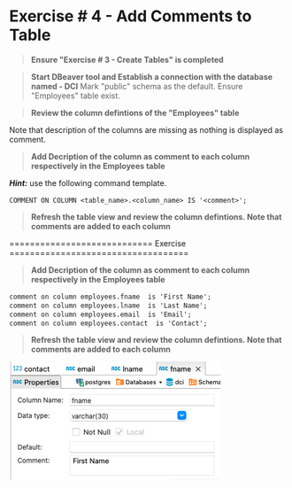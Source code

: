 # Exercise # 4 - Add Comments to Table

> **Ensure "Exercise # 3 - Create Tables" is completed**

> **Start DBeaver tool and Establish a connection with the database named - DCI**
Mark "public" schema as the default.
Ensure "Employees" table exist.

> **Review the column defintions of the "Employees" table**
 
Note that description of the columns are missing as nothing is displayed as comment.

> **Add Decription of the column as comment to each column respectively in the Employees table**

***Hint:*** use the following command template.
```
COMMENT ON COLUMN <table_name>.<column_name> IS '<comment>';
```

> **Refresh the table view and review the column defintions. Note that comments are added to each column**

============================ Exercise ===================================

> **Add Decription of the column as comment to each column respectively in the Employees table**

```
comment on column employees.fname  is 'First Name';
comment on column employees.lname  is 'Last Name';
comment on column employees.email  is 'Email';
comment on column employees.contact  is 'Contact';
```

> **Refresh the table view and review the column defintions. Note that comments are added to each column**

![Screenshot](Comments.png)


